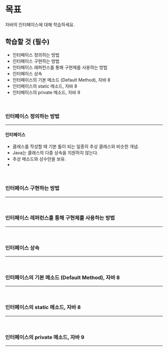 # 목표
자바의 인터페이스에 대해 학습하세요.
<br>

## 학습할 것 (필수)
- 인터페이스 정의하는 방법
- 인터페이스 구현하는 방법
- 인터페이스 레퍼런스를 통해 구현체를 사용하는 방법
- 인터페이스 상속
- 인터페이스의 기본 메소드 (Default Method), 자바 8
- 인터페이스의 static 메소드, 자바 8
- 인터페이스의 private 메소드, 자바 9
<br>


### 인터페이스 정의하는 방법
---
  #### 인터페이스
   - 클래스를 작성할 때 기본 틀이 되는 일종의 추상 클래스와 비슷한 개념.
   - Java는 클래스의 다중 상속을 지원하지 않는다.
   - 추상 메소드와 상수만을 보유.
   - 
<br>


### 인터페이스 구현하는 방법
---
<br>


### 인터페이스 레퍼런스를 통해 구현체를 사용하는 방법
---
<br>


### 인터페이스 상속
---
<br>


### 인터페이스의 기본 메소드 (Default Method), 자바 8
---
<br>


### 인터페이스의 static 메소드, 자바 8
---
<br>


### 인터페이스의 private 메소드, 자바 9
---
<br>
